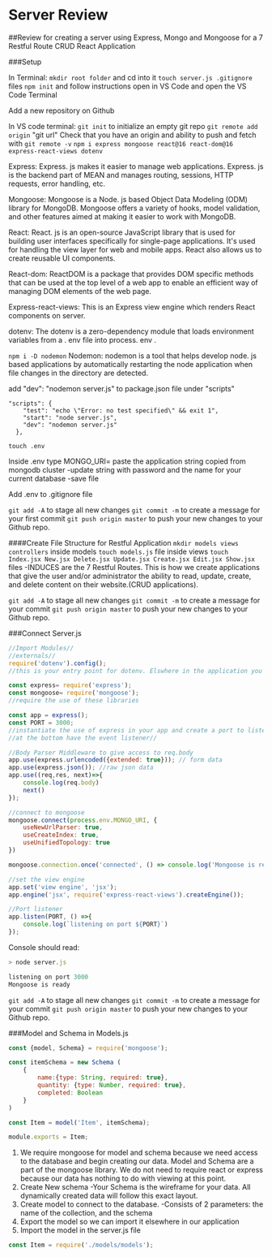 # Server Review
##Review for creating a server using Express, Mongo and Mongoose for a 7 Restful Route CRUD React Application

###Setup

In Terminal:
`mkdir root folder` and cd into it
`touch server.js .gitignore` files
`npm init` and follow instructions
open in VS Code and open the VS Code Terminal

Add a new repository on Github

In VS code terminal:
`git init` to initialize an empty git repo
`git remote add origin` "git url"
Check that you have an origin and ability to push and fetch with `git remote -v`
`npm i express mongoose react@16 react-dom@16 express-react-views dotenv`

Express: Express. js makes it easier to manage web applications. Express. js is the backend part of MEAN and manages routing, sessions, HTTP requests, error handling, etc.

Mongoose: Mongoose is a Node. js based Object Data Modeling (ODM) library for MongoDB. Mongoose offers a variety of hooks, model validation, and other features aimed at making it easier to work with MongoDB.

React: React. js is an open-source JavaScript library that is used for building user interfaces specifically for single-page applications. It's used for handling the view layer for web and mobile apps. React also allows us to create reusable UI components.

React-dom: ReactDOM is a package that provides DOM specific methods that can be used at the top level of a web app to enable an efficient way of managing DOM elements of the web page.

Express-react-views: This is an Express view engine which renders React components on server.

dotenv: The dotenv is a zero-dependency module that loads environment variables from a . env file into process. env .

`npm i -D nodemon`
Nodemon: nodemon is a tool that helps develop node. js based applications by automatically restarting the node application when file changes in the directory are detected.

add  "dev": "nodemon server.js" to package.json file under "scripts"
```
"scripts": {
    "test": "echo \"Error: no test specified\" && exit 1",
    "start": "node server.js",
    "dev": "nodemon server.js"
  },
```

`touch .env`

Inside .env type MONGO_URI= paste the application string copied from mongodb cluster
-update string with password and the name  for your current database
-save file

Add .env to .gitignore file

`git add -A` to stage all new changes
`git commit -m` to create a message for your first commit
`git push origin master` to push your new changes to your Github repo.

####Create File Structure for Restful Application
`mkdir models views controllers`
inside models `touch models.js` file
inside views `touch Index.jsx New.jsx Delete.jsx Update.jsx Create.jsx Edit.jsx Show.jsx` files
-INDUCES are the 7 Restful Routes. This is how we create applications that give the user and/or administrator the ability to read, update, create, and delete content on their website.(CRUD applications).

`git add -A` to stage all new changes
`git commit -m` to create a message for your commit
`git push origin master` to push your new changes to your Github repo.

###Connect Server.js
```jsx
//Import Modules//
//externals//
require('dotenv').config();
//this is your entry point for dotenv. Elswhere in the application you can call on it by saying process.env.VARIABLE_NAME//

const express= require('express');
const mongoose= require('mongoose');
//require the use of these libraries

const app = express();
const PORT = 3000;
//instantiate the use of express in your app and create a port to listen for during development
//at the bottom have the event listener//

//Body Parser Middleware to give access to req.body
app.use(express.urlencoded({extended: true})); // form data
app.use(express.json()); //raw json data
app.use((req,res, next)=>{
    console.log(req.body)
    next()
});

//connect to mongoose
mongoose.connect(process.env.MONGO_URI, {
    useNewUrlParser: true,
    useCreateIndex: true,
    useUnifiedTopology: true
})

mongoose.connection.once('connected', () => console.log('Mongoose is ready'));

//set the view engine
app.set('view engine', 'jsx');
app.engine('jsx', require('express-react-views').createEngine());

//Port listener
app.listen(PORT, () =>{
    console.log(`listening on port ${PORT}`)
});

```
Console should read:
```jsx
> node server.js

listening on port 3000
Mongoose is ready
```
`git add -A` to stage all new changes
`git commit -m` to create a message for your commit
`git push origin master` to push your new changes to your Github repo.


###Model and Schema in Models.js

```jsx
const {model, Schema} = require('mongoose');

const itemSchema = new Schema (
    {
        name:{type: String, required: true},
        quantity: {type: Number, required: true},
        completed: Boolean
    }
)

const Item = model('Item', itemSchema);

module.exports = Item;
```
1. We require mongoose for model and schema because we need access to the database and begin creating our data. Model and Schema are a part of the mongoose library. We do not need to require react or express because our data has nothing to do with viewing at this point.
2. Create New schema
-Your Schema is the wireframe for your data. All dynamically created data will follow this exact layout.
3. Create model to connect to the database.
-Consists of 2 parameters: the name of the collection, and the schema
4. Export the model so we can import it elsewhere in our application
5. Import the model in the server.js file
```jsx
const Item = require('./models/models');
```


